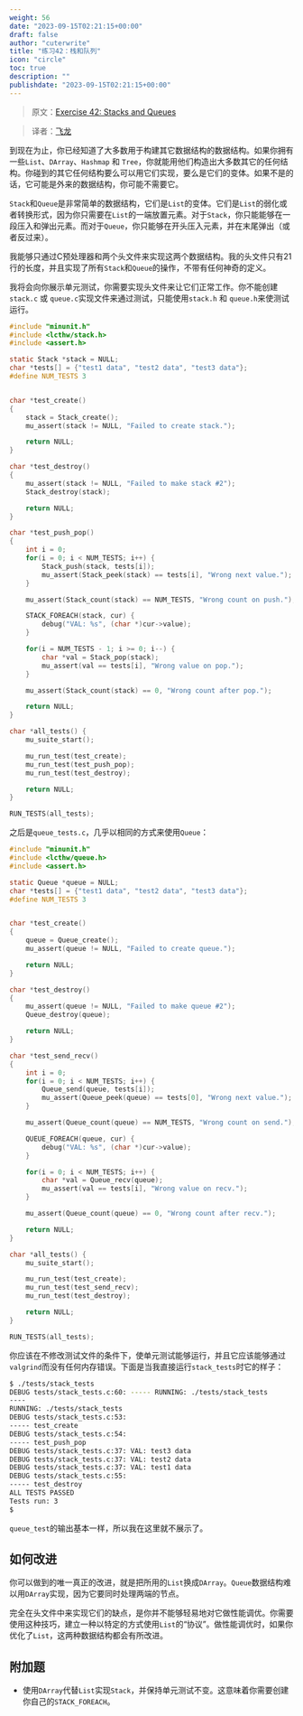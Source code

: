 ```yaml
---
weight: 56
date: "2023-09-15T02:21:15+00:00"
draft: false
author: "cuterwrite"
title: "练习42：栈和队列"
icon: "circle"
toc: true
description: ""
publishdate: "2023-09-15T02:21:15+00:00"
---
```




> 原文：[Exercise 42: Stacks and Queues](http://c.learncodethehardway.org/book/ex42.html)

> 译者：[飞龙](https://github.com/wizardforcel)

到现在为止，你已经知道了大多数用于构建其它数据结构的数据结构。如果你拥有一些`List`、`DArray`、`Hashmap` 和 `Tree`，你就能用他们构造出大多数其它的任何结构。你碰到的其它任何结构要么可以用它们实现，要么是它们的变体。如果不是的话，它可能是外来的数据结构，你可能不需要它。

`Stack`和`Queue`是非常简单的数据结构，它们是`List`的变体。它们是`List`的弱化或者转换形式，因为你只需要在`List`的一端放置元素。对于`Stack`，你只能能够在一段压入和弹出元素。而对于`Queue`，你只能够在开头压入元素，并在末尾弹出（或者反过来）。

我能够只通过C预处理器和两个头文件来实现这两个数据结构。我的头文件只有21行的长度，并且实现了所有`Stack`和`Queue`的操作，不带有任何神奇的定义。

我将会向你展示单元测试，你需要实现头文件来让它们正常工作。你不能创建`stack.c` 或 `queue.c`实现文件来通过测试，只能使用`stack.h` 和 `queue.h`来使测试运行。

```c
#include "minunit.h"
#include <lcthw/stack.h>
#include <assert.h>

static Stack *stack = NULL;
char *tests[] = {"test1 data", "test2 data", "test3 data"};
#define NUM_TESTS 3


char *test_create()
{
    stack = Stack_create();
    mu_assert(stack != NULL, "Failed to create stack.");

    return NULL;
}

char *test_destroy()
{
    mu_assert(stack != NULL, "Failed to make stack #2");
    Stack_destroy(stack);

    return NULL;
}

char *test_push_pop()
{
    int i = 0;
    for(i = 0; i < NUM_TESTS; i++) {
        Stack_push(stack, tests[i]);
        mu_assert(Stack_peek(stack) == tests[i], "Wrong next value.");
    }

    mu_assert(Stack_count(stack) == NUM_TESTS, "Wrong count on push.");

    STACK_FOREACH(stack, cur) {
        debug("VAL: %s", (char *)cur->value);
    }

    for(i = NUM_TESTS - 1; i >= 0; i--) {
        char *val = Stack_pop(stack);
        mu_assert(val == tests[i], "Wrong value on pop.");
    }

    mu_assert(Stack_count(stack) == 0, "Wrong count after pop.");

    return NULL;
}

char *all_tests() {
    mu_suite_start();

    mu_run_test(test_create);
    mu_run_test(test_push_pop);
    mu_run_test(test_destroy);

    return NULL;
}

RUN_TESTS(all_tests);
```

之后是`queue_tests.c`，几乎以相同的方式来使用`Queue`：

```c
#include "minunit.h"
#include <lcthw/queue.h>
#include <assert.h>

static Queue *queue = NULL;
char *tests[] = {"test1 data", "test2 data", "test3 data"};
#define NUM_TESTS 3


char *test_create()
{
    queue = Queue_create();
    mu_assert(queue != NULL, "Failed to create queue.");

    return NULL;
}

char *test_destroy()
{
    mu_assert(queue != NULL, "Failed to make queue #2");
    Queue_destroy(queue);

    return NULL;
}

char *test_send_recv()
{
    int i = 0;
    for(i = 0; i < NUM_TESTS; i++) {
        Queue_send(queue, tests[i]);
        mu_assert(Queue_peek(queue) == tests[0], "Wrong next value.");
    }

    mu_assert(Queue_count(queue) == NUM_TESTS, "Wrong count on send.");

    QUEUE_FOREACH(queue, cur) {
        debug("VAL: %s", (char *)cur->value);
    }

    for(i = 0; i < NUM_TESTS; i++) {
        char *val = Queue_recv(queue);
        mu_assert(val == tests[i], "Wrong value on recv.");
    }

    mu_assert(Queue_count(queue) == 0, "Wrong count after recv.");

    return NULL;
}

char *all_tests() {
    mu_suite_start();

    mu_run_test(test_create);
    mu_run_test(test_send_recv);
    mu_run_test(test_destroy);

    return NULL;
}

RUN_TESTS(all_tests);
```

你应该在不修改测试文件的条件下，使单元测试能够运行，并且它应该能够通过`valgrind`而没有任何内存错误。下面是当我直接运行`stack_tests`时它的样子：

```sh
$ ./tests/stack_tests
DEBUG tests/stack_tests.c:60: ----- RUNNING: ./tests/stack_tests
----
RUNNING: ./tests/stack_tests
DEBUG tests/stack_tests.c:53:
----- test_create
DEBUG tests/stack_tests.c:54:
----- test_push_pop
DEBUG tests/stack_tests.c:37: VAL: test3 data
DEBUG tests/stack_tests.c:37: VAL: test2 data
DEBUG tests/stack_tests.c:37: VAL: test1 data
DEBUG tests/stack_tests.c:55:
----- test_destroy
ALL TESTS PASSED
Tests run: 3
$
```

`queue_test`的输出基本一样，所以我在这里就不展示了。

## 如何改进

你可以做到的唯一真正的改进，就是把所用的`List`换成`DArray`。`Queue`数据结构难以用`DArray`实现，因为它要同时处理两端的节点。

完全在头文件中来实现它们的缺点，是你并不能够轻易地对它做性能调优。你需要使用这种技巧，建立一种以特定的方式使用`List`的“协议”。做性能调优时，如果你优化了`List`，这两种数据结构都会有所改进。

## 附加题

+ 使用`DArray`代替`List`实现`Stack`，并保持单元测试不变。这意味着你需要创建你自己的`STACK_FOREACH`。
